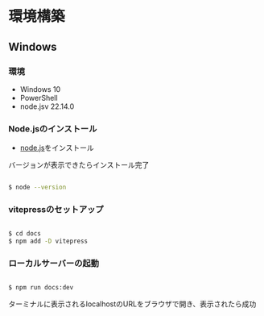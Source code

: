 # 環境構築

## Windows

### 環境
- Windows 10
- PowerShell
- node.jsv 22.14.0


### Node.jsのインストール
- [node.js](https://nodejs.org/ja)をインストール

バージョンが表示できたらインストール完了
```bash

$ node --version

```

### vitepressのセットアップ

```bash

$ cd docs
$ npm add -D vitepress

 ```

### ローカルサーバーの起動

```bash

$ npm run docs:dev 

```

ターミナルに表示されるlocalhostのURLをブラウザで開き、表示されたら成功